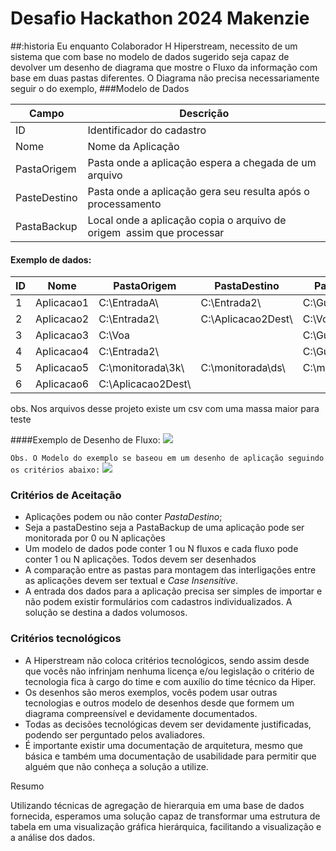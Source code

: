 # Desafio Hackathon 2024 Makenzie
##:historia
Eu enquanto Colaborador H Hiperstream, necessito de um sistema que com base no modelo de dados sugerido seja capaz de devolver um desenho de diagrama que mostre o Fluxo da informação com base em duas pastas diferentes. 
O Diagrama não precisa necessariamente seguir o do exemplo, 
###Modelo de Dados

| Campo | Descrição |
| --- | --- |
| ID | Identificador do cadastro |
| Nome | Nome da Aplicação |
| PastaOrigem | Pasta onde a aplicação espera a chegada de um arquivo |
| PasteDestino | Pasta onde a aplicação gera seu resulta após o processamento |
| PastaBackup | Local onde a aplicação copia o arquivo de origem  assim que processar |
#### Exemplo de dados:

| ID | Nome | PastaOrigem | PastaDestino | PastaBackup |
| --- | --- | --- | --- | --- |
| 1 | Aplicacao1 | C:\EntradaA\ | C:\Entrada2\ | C:\Guarda\ |
| 2 | Aplicacao2 | C:\Entrada2\ | C:\Aplicacao2Dest\ | C:\Voa |
| 3 | Aplicacao3 | C:\Voa |  | C:\Guarda\ |
| 4 | Aplicacao4 | C:\Entrada2\ |  | C:\Guarda\ |
| 5 | Aplicacao5 | C:\monitorada\3k\ | C:\monitorada\ds\ | C:\monitorada\Gd\ |
| 6 | Aplicacao6 | C:\Aplicacao2Dest\ |  |  |


obs. Nos arquivos desse projeto existe um csv com uma massa maior para teste

####Exemplo de Desenho de Fluxo:
![](https://github.com/hiperstream/desafio_hackathon_2024/blob/main/Exemplo_Fluxo.svg)


`Obs. O Modelo do exemplo se baseou em um desenho de aplicação seguindo os critérios abaixo:`
![](https://github.com/hiperstream/desafio_hackathon_2024/blob/main/Exemplo_base_diagrama.svg)


### Critérios de Aceitação

- Aplicações podem ou não conter *PastaDestino*;
- Seja a pastaDestino seja a PastaBackup de uma aplicação pode ser monitorada por 0 ou N aplicações
- Um modelo de dados pode conter 1 ou N fluxos e cada fluxo pode conter 1 ou N aplicações. Todos devem ser desenhados
- A comparação entre as pastas para montagem das interligações entre as aplicações devem ser textual e *Case Insensitive*.
- A entrada dos dados para a aplicação precisa ser simples de importar e não podem existir formulários com cadastros individualizados. A solução se destina a dados volumosos.

### Critérios tecnológicos

- A Hiperstream não coloca critérios tecnológicos, sendo assim desde que vocês não infrinjam nenhuma licença e/ou legislação o critério de tecnologia fica à cargo do time e com auxílio do time técnico da Hiper.
- Os desenhos são meros exemplos, vocês podem usar outras tecnologias e outros modelo de desenhos desde que formem um diagrama compreensível e devidamente documentados.
- Todas as decisões tecnológicas devem ser devidamente justificadas, podendo ser perguntado pelos avaliadores.
- É importante existir uma documentação de arquitetura, mesmo que básica e também uma documentação de usabilidade para permitir que alguém que não conheça a solução a utilize.

Resumo

Utilizando técnicas de agregação de hierarquia em uma base de dados fornecida, esperamos uma solução capaz de transformar uma estrutura de tabela em uma visualização gráfica hierárquica, facilitando a visualização e a análise dos dados.

